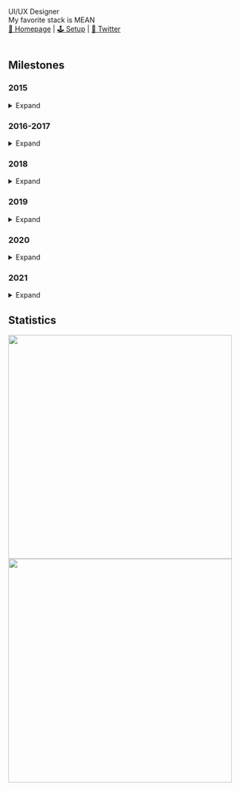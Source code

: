 UI/UX Designer  
My favorite stack is MEAN<br>
<a href="https://noel-schmidt.de">🏡 Homepage</a> | 
<a href="https://github.com/Noel-Schmidt/noel-schmidt/blob/main/MY-SETUP.md">🕹 Setup</a> | 
<a href="https://twitter.com/noelschmidt_">🔹 Twitter</a>
<br>
<br>
<h2>Milestones</h2>

<h3>2015</h3>
<details>
  <summary>Expand</summary>
  
  - Learned a lot of PC stuff
  
</details>
 
<h3>2016-2017</h3>
<details>
  <summary>Expand</summary>
  
  - Started teaching myself programming for Realsies (Java)
  - Learned dealing with documentations
  
</details>  
 
<h3>2018</h3>
<details>
  <summary>Expand</summary>
  
  - Learned HTML
  - Learned CSS
  
</details>
 
<h3>2019</h3>
<details>
  <summary>Expand</summary>
  
  - First contact with Unreal Engine
  - Learned a lot of Javascript
  - Learned MySQL
  - Learned MongoDB
  - Learned Express
  - Learned dealing with Gitlab
  
</details>

<h3>2020</h3>
<details>
  <summary>Expand</summary>
  
  - <a href="https://unity.com/">First contact with Unity</a>
  - First contact with C#
  - Learned a lot of Typescript
  - <a href="https://angular.io/">Learned a lot of Angular</a>
  - <a href="https://www.electronjs.org/">Learned Electron</a>
  - Learned PostgresSQL
  - Learned REST
  - <a href="https://jwt.io/">Learned JSON Web Tokens</a>
  - Founded a company
  - Created a Github profile
  - Wrote my first API interface
</details>

<h3>2021</h3>
<details>
  <summary>Expand</summary>
  
  - Learned <a href="https://cli.vuejs.org/">Vue.js</a>
  - First contact with <a href="https://www.sketch.com/">Sketch</a>
  - Learned the <a href="https://alloc8or.re/gta5/nativedb/">GTA 5 Natives</a>
  - Let's see where 2021 will take me
</details>

<h2>Statistics</h2>

<a href="https://github.com/noel-schmidt">
  <img width="450em" src="https://github-readme-stats.vercel.app/api?username=noel-schmidt&show_icons=true&theme=dark&include_all_commits=true&count_private=true"/>
  <img width="450em" src="https://github-readme-stats.vercel.app/api/top-langs/?username=noel-schmidt&layout=compact&exclude_lang=java+r&theme=dark" />
</a>
